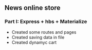 ## News online store

### Part I: Express + hbs + Materialize
* Created some routes and pages
* Created saving data in file
* Created dynamyc cart